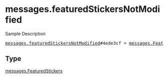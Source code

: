 # messages.featuredStickersNotModified

Sample Description

<pre>
<a href="../constructor/messages.featuredStickersNotModified.md">messages.featuredStickersNotModified</a>#4ede3cf = <a href="../type/messages.FeaturedStickers.md">messages.FeaturedStickers</a>;
</pre>

## Type

<a href="../type/messages.FeaturedStickers.md">messages.FeaturedStickers</a>
